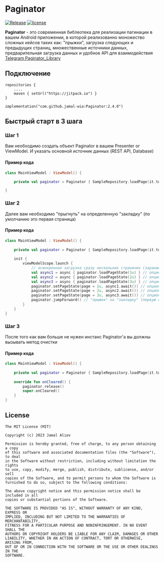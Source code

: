 # **Paginator**

[![Release](https://jitpack.io/v/jamal-wia/Paginator.svg)](https://jitpack.io/#jamal-wia/Paginator) [![license](https://img.shields.io/badge/license-MIT-blue.svg)](https://opensource.org/licenses/MIT)

**Paginator** - это современная библеотека для реализации пагинации в вашем Android приложении,
в которой реализованно моножество сложных кейсов таких как: "прыжки", загрузка следующих и
предыдущих страниц,
множественные источники данных, предварительная загрузка данных и удобное API для взаимодействия
[Telegram Paginator_Library](https://t.me/+0eeAM-EJpqgwNGZi)

## **Подключение**

``` Gradle
repositories {
    ....
    maven { setUrl("https://jitpack.io") }
}
```

``` Gradle
implementation("com.github.jamal-wia:Paginator:2.4.0")
```

## **Быстрый старт в 3 шага**

### Шаг 1

Вам необходимо создать объект Paginator в вашем Presenter or ViewModel. И указать основной источник
данных (REST API, Database)

#### Пример кода

``` Kotlin
class MainViewModel : ViewModel() {

    private val paginator = Paginator { SampleRepository.loadPage(it.toInt()) }

}
```

### Шаг 2

Далее вам необходимо "прыгнуть" на определенную "закладку" (по умолчанию это первая страница)

#### Пример кода

``` Kotlin
class MainViewModel : ViewModel() {
    
    private val paginator = Paginator { SampleRepository.loadPage(it.toInt()) }
    
    init {
        viewModelScope.launch {
            // асинхронная загрузка сразу нескольких страничек (зарание)
            val async1 = async { paginator.loadPageState(1u) } // опционально
            val async2 = async { paginator.loadPageState(2u) } // опционально
            val async3 = async { paginator.loadPageState(3u) } // опционально
            paginator.setPageState(page = 1u, async1.await()) // опционально
            paginator.setPageState(page = 2u, async2.await()) // опционально
            paginator.setPageState(page = 3u, async3.await()) // опционально
            paginator.jumpForward() // "прыжок" на "закладку" (первую страницу)
        }
    }
}
```


### Шаг 3

После того как вам больше не нужен инстанс Paginator'a вы должны вызывать метод очистки

#### Пример кода

``` Kotlin
class MainViewModel : ViewModel() {
    
    private val paginator = Paginator { SampleRepository.loadPage(it.toInt()) }
    
    override fun onCleared() {
        paginator.release()
        super.onCleared()
    }
}
```

## License

```
The MIT License (MIT)

Copyright (c) 2023 Jamal Aliev

Permission is hereby granted, free of charge, to any person obtaining a copy
of this software and associated documentation files (the "Software"), to deal
in the Software without restriction, including without limitation the rights
to use, copy, modify, merge, publish, distribute, sublicense, and/or sell
copies of the Software, and to permit persons to whom the Software is
furnished to do so, subject to the following conditions:

The above copyright notice and this permission notice shall be included in all
copies or substantial portions of the Software.

THE SOFTWARE IS PROVIDED "AS IS", WITHOUT WARRANTY OF ANY KIND, EXPRESS OR
IMPLIED, INCLUDING BUT NOT LIMITED TO THE WARRANTIES OF MERCHANTABILITY,
FITNESS FOR A PARTICULAR PURPOSE AND NONINFRINGEMENT. IN NO EVENT SHALL THE
AUTHORS OR COPYRIGHT HOLDERS BE LIABLE FOR ANY CLAIM, DAMAGES OR OTHER
LIABILITY, WHETHER IN AN ACTION OF CONTRACT, TORT OR OTHERWISE, ARISING FROM,
OUT OF OR IN CONNECTION WITH THE SOFTWARE OR THE USE OR OTHER DEALINGS IN THE
SOFTWARE.
```
